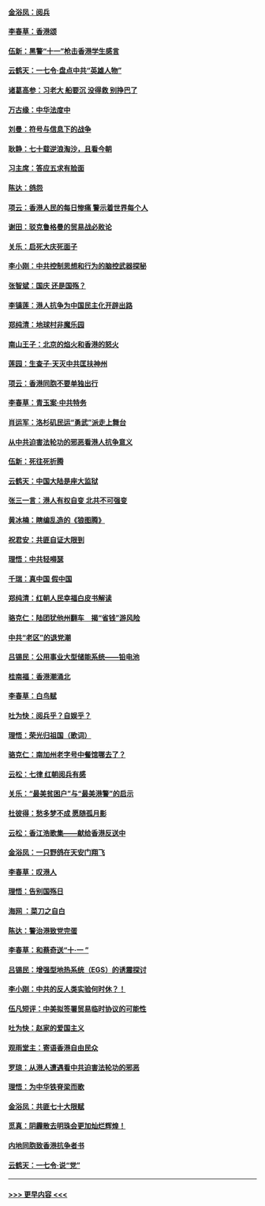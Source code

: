 #### [金浴凤：阅兵](../pages/nsc993/n11567454.md?t=10041055) 
#### [李春草：香港颂](../pages/nsc993/n11567444.md?t=10041055) 
#### [伍新：黑警“十一”枪击香港学生感言](../pages/nsc993/n11567426.md?t=10041055) 
#### [云鹤天：一七令‧盘点中共“英雄人物”](../pages/nsc993/n11567091.md?t=10041055) 
#### [诸葛高参：习老大 船要沉 没得救 别挣巴了](../pages/nsc993/n11566976.md?t=10041055) 
#### [万古缘：中华法度中](../pages/nsc993/n11566726.md?t=10041055) 
#### [刘曼：符号与信息下的战争](../pages/nsc993/n11564655.md?t=10041055) 
#### [耿静：七十载逆浪淘沙，且看今朝](../pages/nsc993/n11564520.md?t=10041055) 
#### [习主席：答应五求有脸面](../pages/nsc993/n11563953.md?t=10041055) 
#### [陈达：鸽怨](../pages/nsc993/n11561879.md?t=10041055) 
#### [项云：香港人民的每日惨痛  警示着世界每个人](../pages/nsc993/n11559273.md?t=10041055) 
#### [谢田：驳克鲁格曼的贸易战必败论](../pages/nsc993/n11555840.md?t=10041055) 
#### [关乐：启死大庆死面子](../pages/nsc993/n11556823.md?t=10041055) 
#### [李小刚：中共控制思想和行为的脑控武器探秘](../pages/nsc993/n11556776.md?t=10041055) 
#### [张智斌：国庆  还是国殇？](../pages/nsc993/n11556617.md?t=10041055) 
#### [李镇莲：港人抗争为中国民主化开辟出路](../pages/nsc993/n11556570.md?t=10041055) 
#### [郑纯清：地球村非魔乐园](../pages/nsc993/n11555415.md?t=10041055) 
#### [南山王子：北京的焰火和香港的怒火](../pages/nsc993/n11555318.md?t=10041055) 
#### [莲园：生查子·天灭中共匡扶神州](../pages/nsc993/n11555302.md?t=10041055) 
#### [项云：香港同胞不要单独出行](../pages/nsc993/n11555276.md?t=10041055) 
#### [李春草：青玉案‧中共特务](../pages/nsc993/n11552356.md?t=10041055) 
#### [肖运军：洛杉矶民运“勇武”派走上舞台](../pages/nsc993/n11551595.md?t=10041055) 
#### [从中共迫害法轮功的邪恶看港人抗争意义](../pages/nsc993/n11540858.md?t=10041055) 
#### [伍新：死往死折腾](../pages/nsc993/n11550174.md?t=10041055) 
#### [云鹤天：中国大陆是座大监狱](../pages/nsc993/n11550155.md?t=10041055) 
#### [张三一言：港人有权自变 北共不可强变](../pages/nsc993/n11550132.md?t=10041055) 
#### [黄冰楠：瞎编乱造的《狼图腾》](../pages/nsc993/n11550082.md?t=10041055) 
#### [祝君安：共匪自证大限到](../pages/nsc993/n11550041.md?t=10041055) 
#### [理悟：中共轻嘚瑟](../pages/nsc993/n11547978.md?t=10041055) 
#### [千瑞：真中国 假中国](../pages/nsc993/n11547865.md?t=10041055) 
#### [郑纯清：红朝人民幸福白皮书解读](../pages/nsc993/n11547499.md?t=10041055) 
#### [骆克仁：陆团犹他州翻车　揭“省钱”游风险](../pages/nsc993/n11546977.md?t=10041055) 
#### [中共“老区”的退党潮](../pages/nsc993/n11545995.md?t=10041055) 
#### [吕锡民：公用事业大型储能系统——铅电池](../pages/nsc993/n11545701.md?t=10041055) 
#### [桂南福：香港潮涌北](../pages/nsc993/n11545682.md?t=10041055) 
#### [李春草：白鸟赋](../pages/nsc993/n11545663.md?t=10041055) 
#### [吐为快：阅兵乎？自娱乎？](../pages/nsc993/n11545625.md?t=10041055) 
#### [理悟：荣光归祖国（歌词）](../pages/nsc993/n11545616.md?t=10041055) 
#### [骆克仁：南加州老字号中餐馆哪去了？](../pages/nsc993/n11545120.md?t=10041055) 
#### [云松：七律 红朝阅兵有感](../pages/nsc993/n11542394.md?t=10041055) 
#### [关乐：“最美贫困户”与“最美港警”的启示](../pages/nsc993/n11542252.md?t=10041055) 
#### [杜彼得：愁多梦不成 愿随孤月影](../pages/nsc993/n11540296.md?t=10041055) 
#### [云松：香江浩歌集——献给香港反送中](../pages/nsc993/n11540149.md?t=10041055) 
#### [金浴凤：一只野鸽在天安门翔飞](../pages/nsc993/n11540280.md?t=10041055) 
#### [李春草：叹港人](../pages/nsc993/n11540119.md?t=10041055) 
#### [理悟：告别国殇日](../pages/nsc993/n11539610.md?t=10041055) 
#### [海网 ：菜刀之自白](../pages/nsc993/n11539597.md?t=10041055) 
#### [陈达：警治港致党完蛋](../pages/nsc993/n11538127.md?t=10041055) 
#### [李春草：和蔡奇送“十·一 ”](../pages/nsc993/n11537810.md?t=10041055) 
#### [吕锡民：增强型地热系统（EGS）的诱震探讨](../pages/nsc993/n11537765.md?t=10041055) 
#### [李小刚：中共的反人类实验何时休？！](../pages/nsc993/n11537669.md?t=10041055) 
#### [伍凡短评：中美拟签署贸易临时协议的可能性](../pages/nsc993/n11536773.md?t=10041055) 
#### [吐为快：赵家的爱国主义](../pages/nsc993/n11536750.md?t=10041055) 
#### [观雨堂主：寄语香港自由民众](../pages/nsc993/n11536735.md?t=10041055) 
#### [罗琼：从港人遭遇看中共迫害法轮功的邪恶](../pages/nsc993/n11507862.md?t=10041055) 
#### [理悟：为中华铁脊梁而歌](../pages/nsc993/n11534458.md?t=10041055) 
#### [金浴凤：共匪七十大限赋](../pages/nsc993/n11534434.md?t=10041055) 
#### [觅真：阴霾散去明珠会更加灿烂辉煌！](../pages/nsc993/n11531858.md?t=10041055) 
#### [内地同胞致香港抗争者书](../pages/nsc993/n11531645.md?t=10041055) 
#### [云鹤天：一七令‧说“党”](../pages/nsc993/n11529099.md?t=10041055) 

----
#### [ >>> 更早内容 <<< ](../indexes/nsc993-earlier.md)
